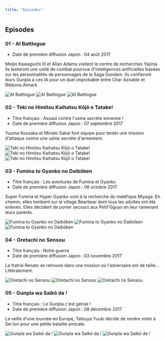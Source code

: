 ```yaml
---
title: "Episodes"
---
```


Episodes
--------


### 01 - AI Battlogue


* Date de première diffusion Japon : 04 août 2017


Meijin Kawaguchi III et Allan Adams visitent le centre de recherches Yajima. Ils testeront une unité de combat pourvue d'intelligences artificielles basées sur les personnalités de personnages de la Saga Gundam. Ils confieront leurs Gunpla à ces IA pour un duel improbable entre Char Aznable et Ribbons Almark. 



![AI Battlogue](/images/stories/saga/gundambfblg/episodes/01-1.jpg)
![AI Battlogue](/images/stories/saga/gundambfblg/episodes/01-2.jpg)
![AI Battlogue](/images/stories/saga/gundambfblg/episodes/01-3.jpg)



### 02 - Teki no Himitsu Kaihatsu Kōjō o Tatake!


* Titre français : Assaut contre l'usine secrète ennemie !
* Date de première diffusion Japon : 07 septembre 2017


Yuuma Kousaka et Minato Sakai font équipe pour tenter une mission d'attaque contre une usine secrète d'armement. 



![Teki no Himitsu Kaihatsu Kōjō o Tatake!](/images/stories/saga/gundambfblg/episodes/02-1.jpg)
![Teki no Himitsu Kaihatsu Kōjō o Tatake!](/images/stories/saga/gundambfblg/episodes/02-2.jpg)
![Teki no Himitsu Kaihatsu Kōjō o Tatake!](/images/stories/saga/gundambfblg/episodes/02-3.jpg)



### 03 - Fumina to Gyanko no Daibōken


* Titre français : Les aventures de Fumina et Gyanko
* Date de première diffusion Japon : 06 octobre 2017


Super Fumina et Hyper Gyanko sont à la recherche du maléfique Miyaga. En chemin, elles tombent sur le village Bearbear dont tous les adultes ont été enlevés. Elles décident de porter secours aux Petit'Gguys en leur ramenant leurs parents. 



![Fumina to Gyanko no Daibōken](/images/stories/saga/gundambfblg/episodes/03-1.jpg)
![Fumina to Gyanko no Daibōken](/images/stories/saga/gundambfblg/episodes/03-2.jpg)
![Fumina to Gyanko no Daibōken](/images/stories/saga/gundambfblg/episodes/03-3.jpg)



### 04 - Oretachi no Sensou


* Titre français : Notre guerre
* Date de première diffusion Japon : 03 novembre 2017


La fratrie Renato se retrouve dans une mission où l'adversaire est de taille... Littéralement. 



![Oretachi no Sensou](/images/stories/saga/gundambfblg/episodes/04-1.jpg)
![Oretachi no Sensou](/images/stories/saga/gundambfblg/episodes/04-2.jpg)
![Oretachi no Sensou](/images/stories/saga/gundambfblg/episodes/04-3.jpg)



### 05 - Gunpla wa Saikō da !


* Titre français : Le Gunpla c'est génial !
* Date de première diffusion Japon : 08 décembre 2017


La veille d'une tournée en Europe, Tatsuya Yuuki décide de rendre visite à Sei Iori pour une petite bataille amicale. 



![Gunpla wa Saikō da !](/images/stories/saga/gundambfblg/episodes/05-1.jpg)
![Gunpla wa Saikō da !](/images/stories/saga/gundambfblg/episodes/05-2.jpg)
![Gunpla wa Saikō da !](/images/stories/saga/gundambfblg/episodes/05-3.jpg)



